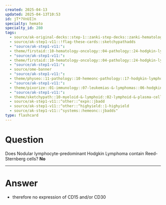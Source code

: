 ```yaml
---
created: 2025-04-13
updated: 2025-04-13T10:53
id: jT*?VnUI]n
specialty: hemato
specialty_id: 280
tags:
  - source/ak-original-decks::step-1::zanki-step-decks::zanki-hematology-&-oncology::pathoma-wbc
  - source/ak-step1-v11::!flag-these-cards::sketchypathadds
  - "source/ak-step1-v11:": 
  - theme/firstaid::10-hematology-oncology::04-pathology::24-hodgkin-lymphoma
  - "source/ak-step1-v11:": 
  - theme/firstaid::10-hematology-oncology::04-pathology::24-hodgkin-lymphoma::subtypes::nodular-lymphocyte-predominant
  - "source/ak-step1-v11:": 
  - source/ome-banner
  - "source/ak-step1-v11:": 
  - theme/physeo::11-pathology::10-hemeonc-pathology::17-hodgkin-lymphoma
  - "source/ak-step1-v11:": 
  - theme/pixorize::01-immunology::07-leukemias-&-lymphomas::06-hodgkin’s-lymphoma
  - "source/ak-step1-v11:": 
  - theme/sketchypath::10-myeloid-&-lymphoid::02-lymphoid-&-plasma-cell-disorders::02-hodgkin-lymphoma
  - source/ak-step1-v11::^other::^expn::jbadd
  - source/ak-step1-v11::^other::^highyield::1-highyield
  - source/ak-step1-v11::^systems::hemeonc::jbadds"
type: flashcard
---
```


# Question
Does Nodular lymphocyte-predominant Hodgkin Lymphoma contain Reed-Sternberg cells?   **No**

---

# Answer
* therefore no expression of CD15 and/or CD30